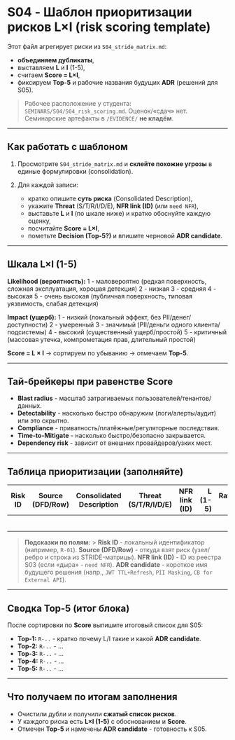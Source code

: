 # S04 - Шаблон приоритизации рисков L×I (risk scoring template)

Этот файл агрегирует риски из `S04_stride_matrix.md`:

- **объединяем дубликаты**,
- выставляем **L** и **I** (1-5),
- считаем **Score = L×I**,
- фиксируем **Top-5** и рабочие названия будущих **ADR** (решений для S05).

> Рабочее расположение у студента: `SEMINARS/S04/S04_risk_scoring.md`.
> Оценок/«сдач» нет. Семинарские артефакты в `/EVIDENCE/` **не кладём**.

---

## Как работать с шаблоном

1. Просмотрите `S04_stride_matrix.md` и **склейте похожие угрозы** в единые формулировки (consolidation).
2. Для каждой записи:

   - кратко опишите **суть риска** (Consolidated Description),
   - укажите **Threat** (S/T/R/I/D/E), **NFR link (ID)** (или `need NFR`),
   - выставьте **L** и **I** (по шкале ниже) и кратко обоснуйте каждую оценку,
   - посчитайте **Score = L×I**,
   - пометьте **Decision (Top-5?)** и впишите черновой **ADR candidate**.

---

## Шкала L×I (1-5)

**Likelihood (вероятность):**
1 - маловероятно (редкая поверхность, сложная эксплуатация, хорошая детекция)
2 - низкая
3 - средняя
4 - высокая
5 - очень высокая (публичная поверхность, типовая уязвимость, слабая детекция)

**Impact (ущерб):**
1 - низкий (локальный эффект, без PII/денег/доступности)
2 - умеренный
3 - значимый (PII/деньги одного клиента/подсистемы)
4 - высокий (существенный ущерб/простой)
5 - критичный (массовая утечка, компрометация прав, длительный простой)

**Score = L × I** → сортируем по убыванию → отмечаем **Top-5**.

---

## Тай-брейкеры при равенстве Score

- **Blast radius** - масштаб затрагиваемых пользователей/тенантов/данных.
- **Detectability** - насколько быстро обнаружим (логи/алерты/аудит) или это скрытно.
- **Compliance** - приватность/платёжные/регуляторные последствия.
- **Time-to-Mitigate** - насколько быстро/безопасно закрывается.
- **Dependency risk** - зависит от внешних провайдеров/узких мест.

---

## Таблица приоритизации (заполняйте)

| Risk ID | Source (DFD/Row) | Consolidated Description | Threat (S/T/R/I/D/E) | NFR link (ID) | L (1-5) | Rationale-L | I (1-5) | Rationale-I | **Score (=L×I)** | Decision (Top-5?) | ADR candidate |
| ------- | ---------------- | ------------------------ | -------------------- | ------------- | ------: | ----------- | ------: | ----------- | ---------------: | ----------------- | ------------- |
|         |                  |                          |                      |               |         |             |         |             |                  |                   |               |
|         |                  |                          |                      |               |         |             |         |             |                  |                   |               |
|         |                  |                          |                      |               |         |             |         |             |                  |                   |               |
|         |                  |                          |                      |               |         |             |         |             |                  |                   |               |
|         |                  |                          |                      |               |         |             |         |             |                  |                   |               |
|         |                  |                          |                      |               |         |             |         |             |                  |                   |               |

> **Подсказки по полям:** > **Risk ID** - локальный идентификатор (например, `R-01`).
> **Source (DFD/Row)** - откуда взят риск (узел/ребро и строка из STRIDE-матрицы).
> **NFR link (ID)** - ID из реестра S03 (если «дыра» - `need NFR`).
> **ADR candidate** - короткое имя будущего решения (напр., `JWT TTL+Refresh`, `PII Masking`, `CB for External API`).

---

## Сводка Top-5 (итог блока)

После сортировки по **Score** выпишите итоговый список для S05:

- **Top-1:** `R-..` - кратко почему L/I такие и какой **ADR candidate**.
- **Top-2:** `R-..` - …
- **Top-3:** `R-..` - …
- **Top-4:** `R-..` - …
- **Top-5:** `R-..` - …

---

## Что получаем по итогам заполнения

- Очистили дубли и получили **сжатый список рисков**.
- У каждого риска есть **L×I (1-5)** с обоснованием и **Score**.
- Отмечен **Top-5** и намечены **ADR candidate** - готовность к S05.
